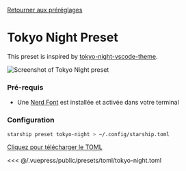 [Retourner aux préréglages](./README.md#pastel-powerline)

# Tokyo Night Preset

This preset is inspired by [tokyo-night-vscode-theme](https://github.com/enkia/tokyo-night-vscode-theme).

![Screenshot of Tokyo Night preset](/presets/img/tokyo-night.png)

### Pré-requis

- Une [Nerd Font](https://www.nerdfonts.com/) est installée et activée dans votre terminal

### Configuration

```sh
starship preset tokyo-night > ~/.config/starship.toml
```

[Cliquez pour télécharger le TOML](/presets/toml/tokyo-night.toml)

<<< @/.vuepress/public/presets/toml/tokyo-night.toml
